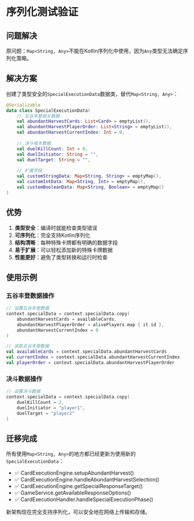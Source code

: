 # 序列化测试验证

## 问题解决

原问题：`Map<String, Any>`不能在Kotlin序列化中使用，因为`Any`类型无法确定序列化策略。

## 解决方案

创建了类型安全的`SpecialExecutionData`数据类，替代`Map<String, Any>`：

```kotlin
@Serializable
data class SpecialExecutionData(
    // 五谷丰登相关数据
    val abundantHarvestCards: List<Card> = emptyList(),
    val abundantHarvestPlayerOrder: List<String> = emptyList(),
    val abundantHarvestCurrentIndex: Int = 0,
    
    // 决斗相关数据
    val duelKillCount: Int = 0,
    val duelInitiator: String = "",
    val duelTarget: String = "",
    
    // 扩展字段
    val customStringData: Map<String, String> = emptyMap(),
    val customIntData: Map<String, Int> = emptyMap(),
    val customBooleanData: Map<String, Boolean> = emptyMap()
)
```

## 优势

1. **类型安全**：编译时就能检查类型错误
2. **可序列化**：完全支持Kotlin序列化
3. **结构清晰**：每种特殊卡牌都有明确的数据字段
4. **易于扩展**：可以轻松添加新的特殊卡牌数据
5. **性能更好**：避免了类型转换和运行时检查

## 使用示例

### 五谷丰登数据操作

```kotlin
// 设置五谷丰登数据
context.specialData = context.specialData.copy(
    abundantHarvestCards = availableCards,
    abundantHarvestPlayerOrder = alivePlayers.map { it.id },
    abundantHarvestCurrentIndex = 0
)

// 读取五谷丰登数据
val availableCards = context.specialData.abundantHarvestCards
val currentIndex = context.specialData.abundantHarvestCurrentIndex
val playerOrder = context.specialData.abundantHarvestPlayerOrder
```

### 决斗数据操作

```kotlin
// 设置决斗数据
context.specialData = context.specialData.copy(
    duelKillCount = 2,
    duelInitiator = "player1",
    duelTarget = "player2"
)
```

## 迁移完成

所有使用`Map<String, Any>`的地方都已经更新为使用新的`SpecialExecutionData`：

- ✅ CardExecutionEngine.setupAbundantHarvest()
- ✅ CardExecutionEngine.handleAbundantHarvestSelection()
- ✅ CardExecutionEngine.getSpecialResponseTarget()
- ✅ GameService.getAvailableResponseOptions()
- ✅ CardExecutionHandler.handleSpecialExecutionPhase()

新架构现在完全支持序列化，可以安全地在网络上传输和存储。